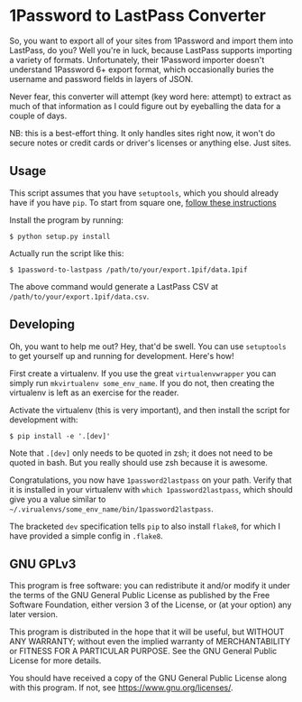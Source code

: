 # 1Password to LastPass Converter

So, you want to export all of your sites from 1Password and import them into
LastPass, do you? Well you're in luck, because LastPass supports importing a
variety of formats. Unfortunately, their 1Password importer doesn't understand
1Password 6+ export format, which occasionally buries the username and password
fields in layers of JSON.

Never fear, this converter will attempt (key word here: attempt) to extract as
much of that information as I could figure out by eyeballing the data for a
couple of days.

NB: this is a best-effort thing. It only handles sites right now, it won't do
secure notes or credit cards or driver's licenses or anything else. Just sites.

## Usage

This script assumes that you have `setuptools`, which you should already have if
you have `pip`. To start from square one, [follow these
instructions](https://packaging.python.org/tutorials/installing-packages/#ensure-you-can-run-pip-from-the-command-line)

Install the program by running:

```
$ python setup.py install
```

Actually run the script like this:

```
$ 1password-to-lastpass /path/to/your/export.1pif/data.1pif
```

The above command would generate a LastPass CSV at
`/path/to/your/export.1pif/data.csv`.

## Developing

Oh, you want to help me out? Hey, that'd be swell. You can use `setuptools` to
get yourself up and running for development. Here's how!

First create a virtualenv. If you use the great `virtualenvwrapper` you can
simply run `mkvirtualenv some_env_name`. If you do not, then creating the
virtualenv is left as an exercise for the reader.

Activate the virtualenv (this is very important), and then install the script
for development with:

```
$ pip install -e '.[dev]'
```

Note that `.[dev]` only needs to be quoted in zsh; it does not need to be quoted
in bash. But you really should use zsh because it is awesome.

Congratulations, you now have `1password2lastpass` on your path. Verify that it
is installed in your virtualenv with `which 1password2lastpass`, which should
give you a value similar to `~/.virualenvs/some_env_name/bin/1password2lastpass`.

The bracketed `dev` specification tells `pip` to also install `flake8`, for
which I have provided a simple config in `.flake8`.

## GNU GPLv3

This program is free software: you can redistribute it and/or modify
it under the terms of the GNU General Public License as published by
the Free Software Foundation, either version 3 of the License, or
(at your option) any later version.

This program is distributed in the hope that it will be useful,
but WITHOUT ANY WARRANTY; without even the implied warranty of
MERCHANTABILITY or FITNESS FOR A PARTICULAR PURPOSE.  See the
GNU General Public License for more details.

You should have received a copy of the GNU General Public License
along with this program.  If not, see <https://www.gnu.org/licenses/>.
